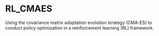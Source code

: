 # RL_CMAES

Using the covariance matrix adaptation evolution strategy (CMA-ES) to conduct policy optimization in a reinforcement learning (RL) framework.
